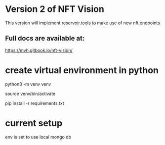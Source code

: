 # Version 2 of NFT Vision

This version will implement reservoir.tools to make use of new nft endpoints


## Full docs are available at:

https://mvh.gitbook.io/nft-vision/


# create virtual environment in python
python3 -m venv venv

source venv/bin/activate

pip install -r requirements.txt

# current setup

env is set to use local mongo db